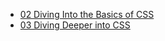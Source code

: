 - <a href="02 Diving Into the Basics of CSS">02 Diving Into the Basics of CSS</a>
- <a href="03 Diving Deeper into CSS">03 Diving Deeper into CSS</a>